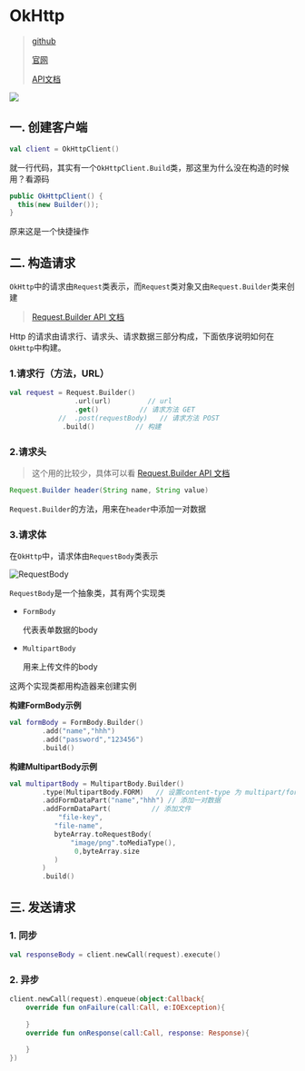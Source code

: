 # OkHttp

> [github](https://github.com/square/okhttp)
>
> [官网](https://square.github.io/okhttp/)
>
> [API文档](https://square.github.io/okhttp/3.x/okhttp/)

![](http://img.inaction.fun/static/14384.svg)

## 一. 创建客户端

```kotlin
val client = OkHttpClient()
```

就一行代码，其实有一个`OkHttpClient.Build`类，那这里为什么没在构造的时候用？看源码

```java
public OkHttpClient() {
  this(new Builder());
}
```

原来这是一个快捷操作

## 二. 构造请求

`OkHttp`中的请求由`Request`类表示，而`Request`类对象又由`Request.Builder`类来创建

> [Request.Builder API 文档](https://square.github.io/okhttp/3.x/okhttp/okhttp3/Request.Builder.html)

Http 的请求由请求行、请求头、请求数据三部分构成，下面依序说明如何在`OkHttp`中构建。

### 1.请求行（方法，URL）

```kotlin
val request = Request.Builder()
				.url(url)         // url
				.get()          // 请求方法 GET
			//	.post(requestBody)   // 请求方法 POST
             .build()          // 构建
```

### 2.请求头

> 这个用的比较少，具体可以看 [Request.Builder API 文档](https://square.github.io/okhttp/3.x/okhttp/okhttp3/Request.Builder.html)

```java
Request.Builder header(String name, String value)
```

`Request.Builder`的方法，用来在`header`中添加一对数据

### 3.请求体

在`OkHttp`中，请求体由`RequestBody`类表示

![RequestBody](http://img.inaction.fun/static/12211.svg)

`RequestBody`是一个抽象类，其有两个实现类

* `FormBody`

  代表表单数据的body

* `MultipartBody`

  用来上传文件的body

这两个实现类都用构造器来创建实例

**构建FormBody示例**

```kotlin
val formBody = FormBody.Builder()
		.add("name","hhh")
		.add("password","123456")
		.build()
```

**构建MultipartBody示例**

```kotlin
val multipartBody = MultipartBody.Builder()
		.type(MultipartBody.FORM)	// 设置content-type 为 multipart/form-data
		.addFormDataPart("name","hhh") // 添加一对数据
		.addFormDataPart(          // 添加文件
        	"file-key",
           "file-name",
           byteArray.toRequestBody(
               "image/png".toMediaType(),
           		0,byteArray.size
           )
        )
		.build()
```

## 三. 发送请求

### 1. 同步

```kotlin
val responseBody = client.newCall(request).execute()
```

### 2. 异步

```kotlin
client.newCall(request).enqueue(object:Callback{
    override fun onFailure(call:Call, e:IOException){
        
    }
    override fun onResponse(call:Call, response: Response){
        
    }
})
```

